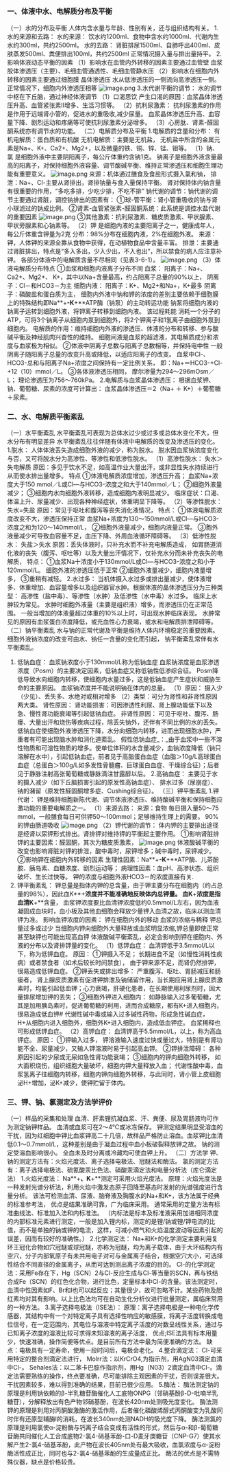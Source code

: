 
## 


### 一、体液中水、电解质分布及平衡
（一）水的分布及平衡
人体内含水量与年龄、性别有关，还与组织结构有关。
1.水的来源和去路：
水的来源：
饮水约1200ml、食物中含水约1000ml、代谢内生水约300ml，共约2500ml。
水的去路：
肾脏排尿1500ml、自肺呼出400ml、皮肤蒸发500ml、粪便排出100ml，共约2500ml
正常情况摄入量与排出量持平。
2.影响体液动态平衡的因素
（1）影响水在血管内外转移的因素主要通过血管壁
血浆胶体渗透压（主要）、毛细血管通透性、毛细血管静水压
（2）影响水在细胞内外转移的因素主要通过细胞膜
晶体渗透压
水从低渗透压的一侧流向高渗透压一侧。
正常情况下，细胞内外渗透压相等
![image.png](https://cdn.nlark.com/yuque/0/2022/png/33570603/1666481646606-d8149466-d5a2-4bc8-8a9b-2fb1e6978d56.png#clientId=u26ebb8d2-de9c-4&crop=0&crop=0&crop=1&crop=1&from=paste&id=u96b71804&margin=%5Bobject%20Object%5D&name=image.png&originHeight=60&originWidth=327&originalType=url&ratio=1&rotation=0&showTitle=false&size=3213&status=done&style=none&taskId=u012b4e4a-f55f-43cf-89aa-51423de825a&title=)
3.水代谢平衡的调节：
水的调节中枢在下丘脑，通过神经体液调节
（1）口渴思饮
产生口渴的原因：血浆晶体渗透压升高、血管紧张素Ⅱ增多、生活习惯等。
（2）抗利尿激素：
抗利尿激素的作用是作用于远端肾小管的，促进水的重吸收,减少尿量。
血浆晶体渗透压升高、血容量下降、剧烈运动和疼痛等可使抗利尿激素分泌增多。
（3）心房肽、肾素-醛固酮系统亦有调节水的功能。
（二）电解质分布及平衡
1.电解质的含量和分布：
有机电解质：蛋白质和有机酸
无机电解质：主要是无机盐，
无机盐中所含的金属元素是Na+、K+、Ca2+、Mg2+，以及微量的铁、铜、锌、锰、钼等。
（1）钠、氯
是细胞外液中主要阴阳离子，每公斤体重约含钠1克。
钠离子是细胞外液含量最高的阳离子，对保持细胞外液容量、调节酸碱平衡、维持正常渗透压和细胞生理功能有重要意义。
![image.png](https://cdn.nlark.com/yuque/0/2022/png/33570603/1666481646645-cfa06383-8b02-4aa6-8039-6fe095d53d58.png#clientId=u26ebb8d2-de9c-4&crop=0&crop=0&crop=1&crop=1&from=paste&id=u3a99b95a&margin=%5Bobject%20Object%5D&name=image.png&originHeight=89&originWidth=220&originalType=url&ratio=1&rotation=0&showTitle=false&size=3139&status=done&style=none&taskId=u0564d7cb-4f7f-4ff0-95b0-8c9ba620707&title=)
来源：机体通过膳食及食盐形式摄入氯和钠，
排泄：Na+、Cl-主要从肾排出，肾排钠量与食入量保持平衡。
肾对保持体内钠含量有很重要的作用，“多吃多排，少吃少排，不吃不排”
钠代谢的调节：钠代谢的调节主要通过肾脏，调控钠排出的因素有：
①球-管平衡：肾小管重吸收的钠与肾小球滤过的钠成比例。
②肾素-血管紧张素-醛固酮系统：此系统是调控水盐代谢的重要因素
![image.png](https://cdn.nlark.com/yuque/0/2022/png/33570603/1666481646715-f53f7c6c-a8b6-486d-a924-10bdb9a75bd8.png#clientId=u26ebb8d2-de9c-4&crop=0&crop=0&crop=1&crop=1&from=paste&id=u9497669b&margin=%5Bobject%20Object%5D&name=image.png&originHeight=214&originWidth=543&originalType=url&ratio=1&rotation=0&showTitle=false&size=9779&status=done&style=none&taskId=ufc88e1a8-c545-48db-baf1-d95e53f8a3c&title=)
③其他激素：抗利尿激素、糖皮质激素、甲状腺素、甲状旁腺素和心钠素等。
（2）钾
是细胞内液的主要阳离子之一，健康成年人，每公斤体重含钾量为2克
分布：98%分布在细胞内液，2%在细胞外液。
来源：钾，人体钾的来源全靠从食物中获得，在动植物食品中含量丰富。
排泄：主要通过肾脏排出，特点是“多入多出，少入少出，不入也出”，所以禁食的病人应注意补钾。
各部分体液中的电解质含量不尽相同（见表3-6-1）。
![image.png](https://cdn.nlark.com/yuque/0/2022/png/33570603/1666481647240-c3868035-7bf4-4978-8547-21d82cfb9aaf.png#clientId=u26ebb8d2-de9c-4&crop=0&crop=0&crop=1&crop=1&from=paste&id=ue8bd72e8&margin=%5Bobject%20Object%5D&name=image.png&originHeight=246&originWidth=536&originalType=url&ratio=1&rotation=0&showTitle=false&size=26572&status=done&style=none&taskId=u282af728-cc61-4f56-b64d-96937d66760&title=)
（3）体液电解质分布特点
①血浆和细胞内液离子分布不同
血浆：
阳离子：Na+、Ca2+、Mg2+、 K+，其中以Na+含量最高，约占阳离子总量的90%以上，
阴离子：Cl－和HCO3－为主
细胞内液：
阳离子：K+、Mg2+和Na+，K+最多
阴离子：磷酸盐和蛋白质为主，
细胞内外液中钠和钾的浓度的差别主要依赖于细胞膜上的特殊结构即Na**+**-K**+**ATP酶（钠泵）的主动转运功能
钠泵将细胞内液的钠离子运转到细胞外液，将钾离子转移到细胞内液。
该过程耗能
消耗一个分子的ATP，可将3个钠离子从细胞内泵到细胞外，将2个钾离子和1氢离子由细胞外泵到细胞内。
电解质的作用：维持细胞内外液的渗透压、体液的分布和转移、参与酸碱平衡及神经肌肉兴奋性的维持。
细胞间液是血浆的超滤液，其电解质成分和浓度与血浆极为相似。
②体液中阴离子总数与阳离子总数相等，并保持电中性
一般阴离子随阳离子总量的改变升高或降低，以适应阳离子的改变。
血浆中Cl-、HCO3-总和与阳离子Na+浓度之间保持有一定比例关系，
即：Na+＝HCO3-+Cl-+12（10）mmol／L。
③各体液渗透压相同，
摩尔渗量为294～296mOsm／L；
理论渗透压为756～760kPa。
2.电解质与血浆晶体渗透压：
根据血浆钾、钠、葡萄糖、尿素的浓度可计算出：
血浆晶体渗透压＝2（Na+ ＋ K+）＋葡萄糖＋尿素。

### 二、水、电解质平衡紊乱
（一）水平衡紊乱
水平衡紊乱可表现为总体水过少或过多或总体水变化不大，但水分布有明显差异
水平衡紊乱往往伴随有体液中电解质的改变及渗透压的变化。
1.脱水：
人体体液丢失造成细胞外液的减少，称为脱水。
脱水因血浆钠浓度变化与否，又可将脱水分为高渗性、等渗性和低渗性脱水。
（1）高渗性脱水：
失水＞失电解质
原因：多见于饮水不足，如高温作业大量出汗，或非显性失水持续进行从而使水排出量增多。
特点
①体液电解质浓度增加，渗透压升高；
血浆Na+浓度大于150 mmol／L或Cl—与HCO3-浓度之和大于140mmol／L；
②细胞外液量减少；
③细胞内水向细胞外液转移，造成细胞内液明显减少。
临床症状：口渴、体温上升、尿量减少、出现各种神经症状，体重明显下降等。
（2）等渗性脱水：
失水=失盐
原因：常见于呕吐和腹泻等丧失消化液情况，
特点：
①体液电解质浓度改变不大，渗透压保持正常
血浆Na+浓度为130～150mmol/L或Cl—与HCO3-浓度之和为120～140mmol/L，
②细胞外液量减少，细胞内液量正常。
③胞外液量减少可导致血容量不足，血压下降、外周血液循环障碍等。
（3）低渗性脱水：
失盐＞失水
原因：丢失体液时，只补充水而不补充电解质造成，
如胃肠道消化液的丧失（腹泻、呕吐等）以及大量出汗情况下，仅补充水分而未补充丧失的电解质，
特点：
①血浆Na十浓度小于130mmol/L或Cl—与HCO3-浓度之和小于120mmol/L。
细胞外液的渗透压低于正常
②细胞外液量减少，细胞内液量增多，
③重稍有减轻。
2.水过多：
当机体摄入水过多或排出量减少，使体液增多、体重增加、血容量增多以及组织器官水肿。根据体液的晶体渗透压分为三种类型：
高渗性（盐中毒）、等渗性（水肿）及低渗性（水中毒）水过多。
临床上水肿较为常见。
水肿时细胞外液量（主要是组织液）增多，而渗透压仍在正常范围。
一般当增加的体液量超过体重的10%以上时，可出现水肿临床表现。
水肿常见的原因有血浆蛋白浓度降低，或充血性心力衰竭，或水和电解质排泄障碍等。
（二）钠平衡紊乱
水与钠的正常代谢及平衡是维持人体内环境稳定的重要因素。
细胞外液钠浓度的改变可由水、钠任一含量的变化而引起，
钠平衡紊乱常伴有水平衡紊乱。
1. 低钠血症：
血浆钠浓度小于130mmol/L称为低钠血症
血浆钠浓度是血浆渗透浓度（Posm）的主要决定因素，低钠血症又称低钠性低渗综合征。
Posm降低导致水向细胞内转移，使细胞内水量过多，这是低钠血症产生症状和威胁生命的主要原因。
血浆钠浓度并不能说明钠在体内的总量。
（1）原因：
摄入少（少见）、丢失多、水绝对或相对增多
（2）类型：可分为肾性和非肾性原因两大类。
肾性原因：
肾功能损害：可因渗透性利尿、肾上腺功能低下以及急、慢性肾功能衰竭等引起低钠血症。
非肾性原因：
可见于呕吐、腹泻、肠瘘、大量出汗和烧伤等疾病过程，除丢失钠外，还伴有不同比例的水的丢失。
低钠血症使细胞外液渗透压下降，水分向细胞内转移，进而出现细胞水肿，严重者有可能出现脑水肿和消化道紊乱。
假性低钠血症_：_由于血浆中一些不溶性物质和可溶性物质的增多。使单位体积的水含量减少，血钠浓度降低（钠只溶解在水中），引起低钠血症，前者见于高脂蛋白血症（血脂＞10g/L高球蛋白血症（总蛋白＞100g/L如多发性骨髓瘤、巨球蛋白血症、干燥综合征）；后者见于静脉注射高张葡萄糖或静脉滴注甘露醇以后。
2.高钠血症：
主要见于水的摄入减少（如下丘脑损害引起的原发性高钠血症）、
排水过多（尿崩症）、
钠的潴留（原发性醛固酮增多症、Cushing综合征）。
（三）钾平衡紊乱
1.钾代谢：
钾是维持细胞新陈代谢、调节体液渗透压、维持酸碱平衡和保持细胞应激功能的重要电解质之一。
（1）来源去路：
来源：食物
每日摄入量50～75 mmol，一般膳食每日可供钾50～100mmol；足够维持生理上的需要。
90%的钾由肠道吸收
![image.png](https://cdn.nlark.com/yuque/0/2022/png/33570603/1666481647267-bec99a3a-4f8c-4890-95bf-6b81197dbad8.png#clientId=u26ebb8d2-de9c-4&crop=0&crop=0&crop=1&crop=1&from=paste&id=u4317d615&margin=%5Bobject%20Object%5D&name=image.png&originHeight=104&originWidth=531&originalType=url&ratio=1&rotation=0&showTitle=false&size=5742&status=done&style=none&taskId=ub67cc88b-2a5d-4ee1-8c7d-becb5a61e57&title=)
（2）钾代谢的调节：
体内钾的主要排出途径是经肾以尿钾形式排出。肾排钾对维持钾的平衡起主要作用。
①影响肾脏排钾的主要因素：醛固酮，其次为糖皮质激素，
![image.png](https://cdn.nlark.com/yuque/0/2022/png/33570603/1666481647289-3aef6073-e67b-4cb8-900a-4a5643b3249a.png#clientId=u26ebb8d2-de9c-4&crop=0&crop=0&crop=1&crop=1&from=paste&id=ub89b7a68&margin=%5Bobject%20Object%5D&name=image.png&originHeight=101&originWidth=548&originalType=url&ratio=1&rotation=0&showTitle=false&size=5797&status=done&style=none&taskId=u0e55d88c-dbe0-436a-804c-77a0e9d9313&title=)
体液酸碱平衡的改变也影响肾脏对钾的排泄，酸中毒时，尿钾增多；碱中毒时，尿钾减少。
②影响钾在细胞内外转移的因素
生理性因素：Na**+**-K**+**ATP酶、儿茶酚胺、胰岛素、血糖浓度、剧烈运动等；
病理性因素：血pH、高渗状态、组织破坏、生长过快等。
钾的浓度与细胞外液HCO3－的浓度直接有关.
2. 钾平衡紊乱：
钾总量是指体内钾的总含量，由于钾主要分布在细胞内（约占总量的98%），因此血K**+**浓度并不能准确地反映体内总钾量。
血K**+**浓度是指血清K**+**含量，
血浆钾浓度要比血清钾浓度低约0.5mmol/L左右，因为血液凝固成血块时，血小板及其他血细胞会释放少量钾入血清之故，临床以测血清钾为准。
影响血钾浓度的因素：
钾在细胞内外的移动
血浆的浓缩与稀释
钾总量过多或过少
当细胞内钾向细胞外大量释放或血浆明显浓缩,钾总量即使正常甚至缺钾也可能出现高血钾
体液酸碱平衡紊乱，必定会影响到钾在细胞内、外液的分布以及肾排钾量的变化。
（1）低钾血症：
血清钾低于3.5mmol/L以下，称为低钾血症。
原因：
①钾摄入不足；
长期进食不足（如慢性消耗性疾病）或者禁食者（如术后较长时间禁食），
由于钾来源不足，而肾仍然排钾，很易造成低钾血症。
②钾丢失或排出增多：
严重腹泻、呕吐、胃肠减压和肠瘘者，
肾上腺皮质激素有促进钾排泄及钠储留作用，当长期应用肾上腺皮质激素时，均能引起低血钾；心力衰竭，肝硬化患者，在长期使用利尿剂时，因大量排尿增加钾的丢失；
③细胞外钾进入细胞内：
如静脉输入过多葡萄糖，尤其是加用胰岛素时，促进葡萄糖的利用，进而合成糖原，都有K+进入细胞内，很易造成低血钾#
代谢性碱中毒或输入过多碱性药物，形成急性碱血症，H+从细胞内进入细胞外，细胞外K+进入细胞内，造成低血钾症。
血浆稀释也可形成低钾血症。
（2）高钾血症：
血清钾高于5.5mmol/L，以上，称为高血钾症。
原因：
①钾输入过多，
钾溶液输入速度过快或量过大，特别是有肾功能不全、尿量减少，又输人钾溶液时易于引起高血钾。
②钾排泄障碍：
各种原因引起的少尿或无尿如急性肾功能衰竭；
③细胞内的钾向细胞外转移，
如大面积烧伤，组织细胞大量破坏，细胞内钾大量释放入血；
代谢性酸中毒，血浆氢离子往细胞内转移，细胞内钾向细胞外转移，与此同时，肾小管上皮细胞泌H+增加，泌K+减少，使钾贮留于体内。

### 三、钾、钠、氯测定及方法学评价
（一）样品的采集和处理
血清、肝素锂抗凝血浆、汗、粪便、尿及胃肠液均可作为测定钠钾样品。
血清或血浆可在2～4℃或冰冻保存。
钾测定结果明显受溶血的干扰，因为红细胞中钾比血浆钾高二十几倍，故样品严格防止溶血。血浆钾比血清低0.1～0.7mmol/L，这种差别是由于凝血过程中血小板破裂释放钾之故。
钠的测定受溶血影响很小。
全血未及时分离或冷藏均可使血钾上升。
（二）方法学
钾、钠的测定方法有：火焰光度法、离子选择电极法、冠醚法和酶法。
氯的测定方法有：离子选择电极法、硫氰酸汞比色法、硝酸汞滴定法和电量分析法（库仑滴定法）
1.火焰光度法：
Na**+**、K**+**测定可采用火焰光度法。
原理：火焰光度法是一种发射光谱分析法，利用火焰中激发态原子回降至基态时发射的光谱强度进行含量分析。
该法可检测血清、尿液、脑脊液及胸腹水的Na+和K+，该方法属于经典的标准参考法，
优点是结果准确可靠，广为临床采用。
通常采用的定量方法有标准曲线法、标准加入法和内标准法。
（内标法是标本及标准液采用加进相同浓度的内部标准元素进行测定，一般是加入锂内标，测定的是锂/钠或锂/钾电流的比值，而不是单独的钠或钾的电流，这样，可减小燃气和火焰温度波动等因素引起的误差，因而有较好的准确性。）
2.化学测定法：
Na+和K+的化学测定主要利用复环王冠化合物如穴冠醚或球冠醚，亦称为冠醚，均为离子载体，由于大环结构内有空穴，分子内部氧原子有未共用电子对可与金属离子结合，根据空穴大小，可选择性结合不同直径的金属离子，从而可达到测出离子浓度的目的。
Cl-的化学测定法：采用Fe存在下，Hg（SCN）2与Cl-反应生成与Cl-等当量的SCN，再与铁结合成Fe（SCN）的红色化合物，进行比色，定量标本中Cl-的含量。该法测定时，血清中性因素如F、Br和I也可以起反应；其量很少，故可忽略不计。某些药物及胆红素均对其有影响。以上比色法均可在自动生化分析仪进行批量测定，属临床常用的一种方法。
3.离子选择电极法（ISE法）：
原理：离子选择电极是一种电化学传感器，其结构中有一个对特定离子具有选择性响应的敏感膜，将离子活度转换成电位信号，在一定范围内，其电位与溶液中特定离子活度的对数呈线性关系，通过与已知离子浓度的溶液比较可求得未知溶液的离子活度，
优点;ISE法具有标本用量少，快速准确，操作简便等优点。是目前所有方法中最为简便准确的方法。
缺点：电极具有一定寿命，使用一段时问后，电极会老化。
4.整合滴定法：
Cl-可采用特定的整合剂滴定法进行，
Molrr法：以KrCrO4,为指示剂，用AgN03滴定血清中Cl-。
Sehales法：以二苯卡巴腙作指示剂，用Hg（N03）2滴定血清中Cl-。滴定法需要熟练的操作，终点要准确，尽可能排除主观因素的干扰，否则误差很大。
干扰因素较多，难以得到准确的结果，目前已很少应用。
5.酶法：
酶法测定钠的原理是利用钠依赖的β-半乳糖苷酶催化人工底物ONPG（邻硝基酚β-D-吡喃半乳糖苷），分解释放出有色产物邻硝基酚，在波长420nm处测吸光度变化。
酶法测钾的原理是利用对丙酮酸激酶的激活作用，后者催化磷酸烯醇式丙酮酸变为乳酸同时伴有还原型辅酶Ⅰ的消耗，在波长340nm处测NADH的吸光度下降。
酶法测氯的原理是利用氯使α-淀粉酶与钙离子结合变成有活性的形式，然后与α-和β-葡萄糖苷酶共同催化人工合成底物2-氯4-硝基苯酚-口-D麦牙庚糖苷（CNP-G7）使其水解产生2-氯4-硝基苯酚，此产物在波长405nm处有最大吸收，血氯浓度与α-淀粉酶活性成正比，同时也与2-氯4-硝基苯酚的生成量成正比。
酶法的优点是不需特殊仪器，缺点是价格较贵。
